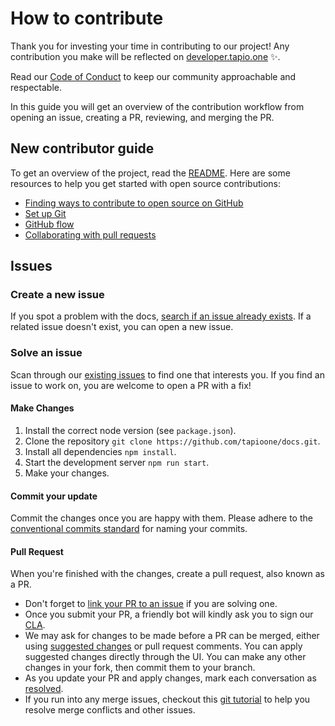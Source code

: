 # How to contribute

Thank you for investing your time in contributing to our project! Any contribution you make will be reflected on [developer.tapio.one](https://developer.tapio.one) ✨.

Read our [Code of Conduct](./CODE_OF_CONDUCT.md) to keep our community approachable and respectable.

In this guide you will get an overview of the contribution workflow from opening an issue, creating a PR, reviewing, and merging the PR.

## New contributor guide

To get an overview of the project, read the [README](README.md). Here are some resources to help you get started with open source contributions:

- [Finding ways to contribute to open source on GitHub](https://docs.github.com/en/get-started/exploring-projects-on-github/finding-ways-to-contribute-to-open-source-on-github)
- [Set up Git](https://docs.github.com/en/get-started/quickstart/set-up-git)
- [GitHub flow](https://docs.github.com/en/get-started/quickstart/github-flow)
- [Collaborating with pull requests](https://docs.github.com/en/github/collaborating-with-pull-requests)

## Issues

### Create a new issue

If you spot a problem with the docs, [search if an issue already exists](https://github.com/tapioone/docs/issues). If a related issue doesn't exist, you can open a new issue.

### Solve an issue

Scan through our [existing issues](https://github.com/tapioone/docs/issues) to find one that interests you. If you find an issue to work on, you are welcome to open a PR with a fix!

#### Make Changes

1. Install the correct node version (see `package.json`).
2. Clone the repository `git clone https://github.com/tapioone/docs.git`.
3. Install all dependencies `npm install`.
4. Start the development server `npm run start`.
5. Make your changes.

#### Commit your update

Commit the changes once you are happy with them. Please adhere to the [conventional commits standard](https://www.conventionalcommits.org/en/v1.0.0/) for naming your commits.

#### Pull Request

When you're finished with the changes, create a pull request, also known as a PR.

- Don't forget to [link your PR to an issue](https://docs.github.com/en/issues/tracking-your-work-with-issues/linking-a-pull-request-to-an-issue) if you are solving one.
- Once you submit your PR, a friendly bot will kindly ask you to sign our [CLA](https://github.com/tapioone/cla).
- We may ask for changes to be made before a PR can be merged, either using [suggested changes](https://docs.github.com/en/github/collaborating-with-issues-and-pull-requests/incorporating-feedback-in-your-pull-request) or pull request comments. You can apply suggested changes directly through the UI. You can make any other changes in your fork, then commit them to your branch.
- As you update your PR and apply changes, mark each conversation as [resolved](https://docs.github.com/en/github/collaborating-with-issues-and-pull-requests/commenting-on-a-pull-request#resolving-conversations).
- If you run into any merge issues, checkout this [git tutorial](https://github.com/skills/resolve-merge-conflicts) to help you resolve merge conflicts and other issues.
